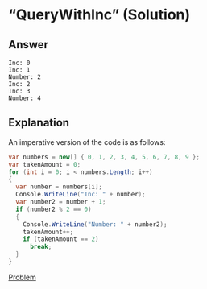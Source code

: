 # “QueryWithInc” (Solution)

## Answer

```
Inc: 0
Inc: 1
Number: 2
Inc: 2
Inc: 3
Number: 4
```

## Explanation

An imperative version of the code is as follows:

```cs
var numbers = new[] { 0, 1, 2, 3, 4, 5, 6, 7, 8, 9 };
var takenAmount = 0;
for (int i = 0; i < numbers.Length; i++)
{
  var number = numbers[i];
  Console.WriteLine("Inc: " + number);
  var number2 = number + 1;
  if (number2 % 2 == 0)
  {
    Console.WriteLine("Number: " + number2);
    takenAmount++;
    if (takenAmount == 2)
      break;
  }
}
```

[Problem](./QueryWithInc-P.md)